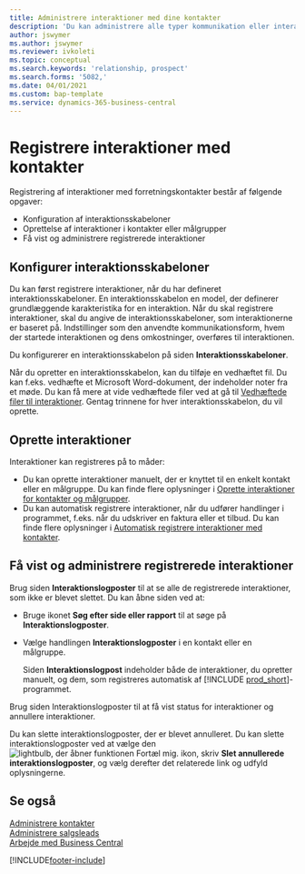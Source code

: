 ```yaml
---
title: Administrere interaktioner med dine kontakter
description: 'Du kan administrere alle typer kommunikation eller interaktioner mellem din virksomhed og dine kontakter, f.eks. kommunikation via brev, telefon, møder osv.'
author: jswymer
ms.author: jswymer
ms.reviewer: ivkoleti
ms.topic: conceptual
ms.search.keywords: 'relationship, prospect'
ms.search.forms: '5082,'
ms.date: 04/01/2021
ms.custom: bap-template
ms.service: dynamics-365-business-central
---
```

# Registrere interaktioner med kontakter

Registrering af interaktioner med forretningskontakter består af følgende opgaver:

* Konfiguration af interaktionsskabeloner  
* Oprettelse af interaktioner i kontakter eller målgrupper  
* Få vist og administrere registrerede interaktioner  

## Konfigurer interaktionsskabeloner

Du kan først registrere interaktioner, når du har defineret interaktionsskabeloner. En interaktionsskabelon en model, der definerer grundlæggende karakteristika for en interaktion. Når du skal registrere interaktioner, skal du angive de interaktionsskabeloner, som interaktionerne er baseret på. Indstillinger som den anvendte kommunikationsform, hvem der startede interaktionen og dens omkostninger, overføres til interaktionen.

Du konfigurerer en interaktionsskabelon på siden **Interaktionsskabeloner**.

Når du opretter en interaktionsskabelon, kan du tilføje en vedhæftet fil. Du kan f.eks. vedhæfte et Microsoft Word-dokument, der indeholder noter fra et møde. Du kan få mere at vide vedhæftede filer ved at gå til [Vedhæftede filer til interaktioner](marketing-interaction-attachments.md). Gentag trinnene for hver interaktionsskabelon, du vil oprette.  

## Oprette interaktioner

Interaktioner kan registreres på to måder:

* Du kan oprette interaktioner manuelt, der er knyttet til en enkelt kontakt eller en målgruppe. Du kan finde flere oplysninger i [Oprette interaktioner for kontakter og målgrupper](marketing-how-create-interactions.md).  
* Du kan automatisk registrere interaktioner, når du udfører handlinger i programmet, f.eks. når du udskriver en faktura eller et tilbud. Du kan finde flere oplysninger i [Automatisk registrere interaktioner med kontakter](marketing-auto-record-interactions.md).

## Få vist og administrere registrerede interaktioner

Brug siden **Interaktionslogposter** til at se alle de registrerede interaktioner, som ikke er blevet slettet. Du kan åbne siden ved at:

* Bruge ikonet **Søg efter side eller rapport** til at søge på **Interaktionslogposter**.
* Vælge handlingen **Interaktionslogposter** i en kontakt eller en målgruppe.

  Siden **Interaktionslogpost** indeholder både de interaktioner, du opretter manuelt, og dem, som registreres automatisk af [!INCLUDE [prod_short](includes/prod_short.md)]-programmet.

Brug siden Interaktionslogposter til at få vist status for interaktioner og annullere interaktioner.

Du kan slette interaktionslogposter, der er blevet annulleret. Du kan slette interaktionslogposter ved at vælge den ![lightbulb, der åbner funktionen Fortæl mig.](media/ui-search/search_small.png "Fortæl mig, hvad du vil foretage dig") ikon, skriv **Slet annullerede interaktionslogposter**, og vælg derefter det relaterede link og udfyld oplysningerne.

## Se også

[Administrere kontakter](marketing-contacts.md)  
[Administrere salgsleads](marketing-manage-sales-opportunities.md)  
[Arbejde med Business Central](ui-work-product.md)  


[!INCLUDE[footer-include](includes/footer-banner.md)]
